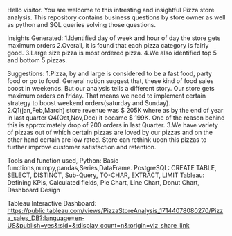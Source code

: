 Hello visitor.
You are welcome to this intresting and insightful Pizza store analysis.
This repository contains business questions by store owner as well as python and SQL queries solving those questions.

Insights Generated:
1.Identified day of week and hour of day the store gets maximum orders
2.Overall, it is found that each pizza category is fairly good.
3.Large size pizza is most ordered pizza.
4.We also identified top 5 and bottom 5 pizzas.

Suggestions:
1.Pizza, by and large is considered to be a fast food, party food or go to food. General notion suggest that,
  these kind of food sales boost in weekends. But our analysis tells a different story. Our store gets maximum orders on friday.
  That means we need to implement certain strategy to boost weekend orders(saturday and Sunday).
2.Q1(jan,Feb,March) store revenue was $ 205K where as by the end of year in last quarter Q4(Oct,Nov,Dec) it became $ 199K.
  One of the reason behind this is approximately drop of 200 orders in last Quarter.
3.We have variety of pizzas out of which certain pizzas are loved by our pizzas and on the other hand certain are low rated.
  Store can rethink upon this pizzas to further improve customer satisfaction and retention.

Tools and function used,
Python: Basic functions,numpy,pandas,Series,DataFrame.
PostgreSQL: CREATE TABLE, SELECT, DISTINCT, Sub-Query, TO-CHAR, EXTRACT, LIMIT
Tableau: Defining KPIs, Calculated fields, Pie Chart, Line Chart, Donut Chart, Dashboard Design


Tableau Interactive Dashboard: https://public.tableau.com/views/PizzaStoreAnalysis_17144078080270/Pizza_sales_DB?:language=en-US&publish=yes&:sid=&:display_count=n&:origin=viz_share_link 
